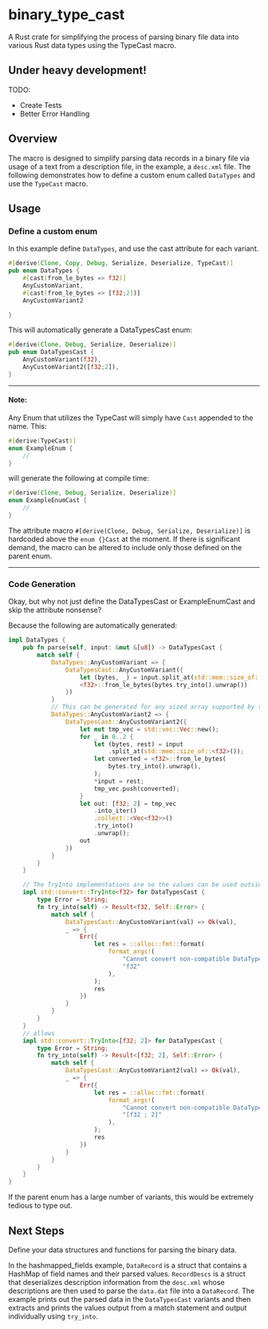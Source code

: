 # binary_type_cast
A Rust crate for simplifying the process of parsing binary file data into various Rust data types using the TypeCast macro.

## Under heavy development!
TODO: 
- Create Tests
- Better Error Handling

## Overview

 The macro is designed to simplify parsing data records in a binary file via usage of a text from a description file, in the example, a `desc.xml` file. The following demonstrates how to define a custom enum called `DataTypes` and use the `TypeCast` macro.

## Usage
### Define a custom enum
In this example define `DataTypes`, and use the cast attribute for each variant. 

```rust
#[derive(Clone, Copy, Debug, Serialize, Deserialize, TypeCast)]
pub enum DataTypes {
    #[cast(from_le_bytes => f32)]
    AnyCustomVariant,
    #[cast(from_le_bytes => [f32;2])]
    AnyCustomVariant2

}
```

This will automatically generate a DataTypesCast enum:

```rust
#[derive(Clone, Debug, Serialize, Deserialize)]
pub enum DataTypesCast {
    AnyCustomVariant(f32),
    AnyCustomVariant2([f32;2]),
}
```

---

#### Note:
Any Enum that utilizes the TypeCast will simply have `Cast` appended to the name. This:
```rust
#[derive(TypeCast)]
enum ExampleEnum {
    //
}
```
will generate the following at compile time:
```rust
#[derive(Clone, Debug, Serialize, Deserialize)]
enum ExampleEnumCast {
    //
}
```
The attribute macro `#[derive(Clone, Debug, Serialize, Deserialize)]` is hardcoded above the `enum {}Cast` at the moment. If there is significant demand, the macro can be altered to include only those defined on the parent enum.

---

### Code Generation
Okay, but why not just define the DataTypesCast or ExampleEnumCast and skip the attribute nonsense?

Because the following are automatically generated:
```rust
impl DataTypes {
    pub fn parse(self, input: &mut &[u8]) -> DataTypesCast {
        match self {
            DataTypes::AnyCustomVariant => {
                DataTypesCast::AnyCustomVariant({
                    let (bytes, _) = input.split_at(std::mem::size_of::<f32>());
                    <f32>::from_le_bytes(bytes.try_into().unwrap())
                })
            }
            // This can be generated for any sized array supported by the standard library
            DataTypes::AnyCustomVariant2 => {
                DataTypesCast::AnyCustomVariant2({
                    let mut tmp_vec = std::vec::Vec::new();
                    for _ in 0..2 {
                        let (bytes, rest) = input
                            .split_at(std::mem::size_of::<f32>());
                        let converted = <f32>::from_le_bytes(
                            bytes.try_into().unwrap(),
                        );
                        *input = rest;
                        tmp_vec.push(converted);
                    }
                    let out: [f32; 2] = tmp_vec
                        .into_iter()
                        .collect::<Vec<f32>>()
                        .try_into()
                        .unwrap();
                    out
                })
            }
        }
    }

    // The TryInto implementations are so the values can be used outside of match statements. Right now, its tedious to use, but it works. See the hashmapped_fields example for usage.
    impl std::convert::TryInto<f32> for DataTypesCast {
        type Error = String;
        fn try_into(self) -> Result<f32, Self::Error> {
            match self {
                DataTypesCast::AnyCustomVariant(val) => Ok(val),
                _ => {
                    Err({
                        let res = ::alloc::fmt::format(
                            format_args!(
                                "Cannot convert non-compatible DataTypesCast into {0}",
                                "f32"
                            ),
                        );
                        res
                    })
                }
            }
        }
    }
    // allows 
    impl std::convert::TryInto<[f32; 2]> for DataTypesCast {
        type Error = String;
        fn try_into(self) -> Result<[f32; 2], Self::Error> {
            match self {
                DataTypesCast::AnyCustomVariant2(val) => Ok(val),
                _ => {
                    Err({
                        let res = ::alloc::fmt::format(
                            format_args!(
                                "Cannot convert non-compatible DataTypesCast into {0}",
                                "[f32 ; 2]"
                            ),
                        );
                        res
                    })
                }
            }
        }
    }
}
```
If the parent enum has a large number of variants, this would be extremely tedious to type out. 

## Next Steps
Define your data structures and functions for parsing the binary data. 

In the hashmapped_fields example, `DataRecord` is a struct that contains a HashMap of field names and their parsed values. `RecordDescs` is a struct that deserializes description information from the `desc.xml` whose descriptions are then used to parse the `data.dat` file into a `DataRecord`. The example prints out the parsed data in the `DataTypesCast` variants and then extracts and prints the values output from a match statement and output individually using `try_into`.